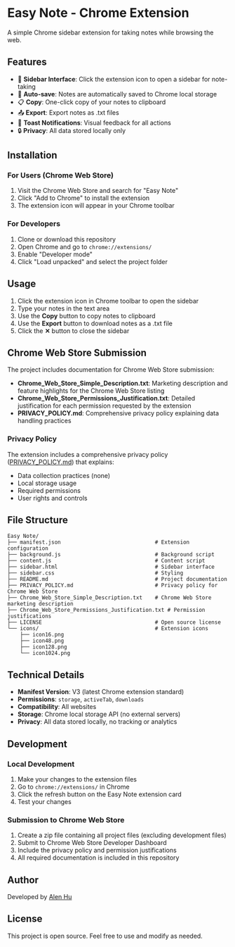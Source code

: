 # Easy Note - Chrome Extension

A simple Chrome sidebar extension for taking notes while browsing the web.

## Features

- 🚀 **Sidebar Interface**: Click the extension icon to open a sidebar for note-taking
- 📝 **Auto-save**: Notes are automatically saved to Chrome local storage
- 📋 **Copy**: One-click copy of your notes to clipboard
- 📤 **Export**: Export notes as .txt files
- 🎯 **Toast Notifications**: Visual feedback for all actions
- 🔒 **Privacy**: All data stored locally only

## Installation

### For Users (Chrome Web Store)
1. Visit the Chrome Web Store and search for "Easy Note"
2. Click "Add to Chrome" to install the extension
3. The extension icon will appear in your Chrome toolbar

### For Developers
1. Clone or download this repository
2. Open Chrome and go to `chrome://extensions/`
3. Enable "Developer mode"
4. Click "Load unpacked" and select the project folder

## Usage

1. Click the extension icon in Chrome toolbar to open the sidebar
2. Type your notes in the text area
3. Use the **Copy** button to copy notes to clipboard
4. Use the **Export** button to download notes as a .txt file
5. Click the **✕** button to close the sidebar

## Chrome Web Store Submission

The project includes documentation for Chrome Web Store submission:

- **Chrome_Web_Store_Simple_Description.txt**: Marketing description and feature highlights for the Chrome Web Store listing
- **Chrome_Web_Store_Permissions_Justification.txt**: Detailed justification for each permission requested by the extension
- **PRIVACY_POLICY.md**: Comprehensive privacy policy explaining data handling practices

### Privacy Policy
The extension includes a comprehensive privacy policy ([PRIVACY_POLICY.md](PRIVACY_POLICY.md)) that explains:
- Data collection practices (none)
- Local storage usage
- Required permissions
- User rights and controls

## File Structure

```
Easy Note/
├── manifest.json                              # Extension configuration
├── background.js                              # Background script
├── content.js                                 # Content script
├── sidebar.html                               # Sidebar interface
├── sidebar.css                                # Styling
├── README.md                                  # Project documentation
├── PRIVACY_POLICY.md                          # Privacy policy for Chrome Web Store
├── Chrome_Web_Store_Simple_Description.txt    # Chrome Web Store marketing description
├── Chrome_Web_Store_Permissions_Justification.txt # Permission justifications
├── LICENSE                                    # Open source license
└── icons/                                     # Extension icons
    ├── icon16.png
    ├── icon48.png
    ├── icon128.png
    └── icon1024.png
```

## Technical Details

- **Manifest Version**: V3 (latest Chrome extension standard)
- **Permissions**: `storage`, `activeTab`, `downloads`
- **Compatibility**: All websites
- **Storage**: Chrome local storage API (no external servers)
- **Privacy**: All data stored locally, no tracking or analytics

## Development

### Local Development
1. Make your changes to the extension files
2. Go to `chrome://extensions/` in Chrome
3. Click the refresh button on the Easy Note extension card
4. Test your changes

### Submission to Chrome Web Store
1. Create a zip file containing all project files (excluding development files)
2. Submit to Chrome Web Store Developer Dashboard
3. Include the privacy policy and permission justifications
4. All required documentation is included in this repository

## Author

Developed by [Alen Hu](https://github.com/Alen-h)

## License

This project is open source. Feel free to use and modify as needed. 